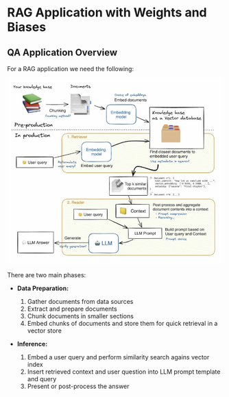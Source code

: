 # RAG Application with Weights and Biases

## QA Application Overview

For a RAG application we need the following:

<img src="RAG_workflow.jpg" alt="RAG_workflow" style="zoom:90%;" />

There are two main phases:
* **Data Preparation:**
   1. Gather documents from data sources
   2. Extract and prepare documents
   3. Chunk documents in smaller sections
   4. Embed chunks of documents and store them for quick retrieval in a vector store

* **Inference:**
   1. Embed a user query and perform similarity search agains vector index
   2. Insert retrieved context and user question into LLM prompt template and query
   3. Present or post-process the answer
